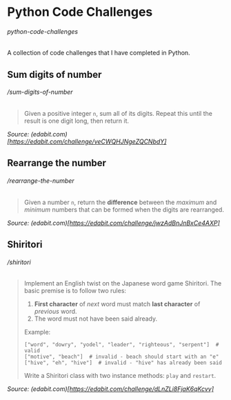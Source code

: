 # Python Code Challenges
###### python-code-challenges

A collection of code challenges that I have completed in Python.

## Sum digits of number
###### /sum-digits-of-number

> Given a positive integer `n`, sum all of its digits. Repeat this until the result is one digit long, then return it.

*Source: (edabit.com)[https://edabit.com/challenge/veCWQHJNgeZQCNbdY]*

## Rearrange the number
###### /rearrange-the-number

> Given a number `n`, return the **difference** between the *maximum* and *minimum* numbers that can be formed when the digits are rearranged.

*Source: (edabit.com)[https://edabit.com/challenge/jwzAdBnJnBxCe4AXP]*

## Shiritori
###### /shiritori

> Implement an English twist on the Japanese word game Shiritori. The basic premise is to follow two rules:
> 
> 1. **First character** of *next* word must match **last character** of *previous* word.
> 2. The word must not have been said already.
>
> Example:
> ```
> ["word", "dowry", "yodel", "leader", "righteous", "serpent"]  # valid
> ["motive", "beach"]  # invalid - beach should start with an "e"
> ["hive", "eh", "hive"]  # invalid - "hive" has already been said
> ```
> 
> Write a Shiritori class with two instance methods: `play` and `restart`.
>
*Source: (edabit.com)[https://edabit.com/challenge/dLnZLi8FjaK6qKcvv]*